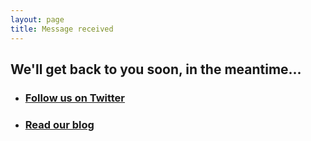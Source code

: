 ```yaml
---
layout: page
title: Message received
---
```


<h2 class="sub-heading sub-heading--centered">We'll get back to you soon, in the meantime...</h2>


<ul class="icon-list spacing-bottom">
  <li class="icon-list__icon icon-list__icon--twitter"><a href="http://twitter.com/weareconvivio" target="_blank"><h3 class="icon-list__title">Follow us on Twitter</h3></a></li>
  <li class="icon-list__icon icon-list__icon--medium"><a href="http://blog.weareconvivio.com" target="_blank"><h3 class="icon-list__title">Read our blog</h3></a></li>
</ul>
